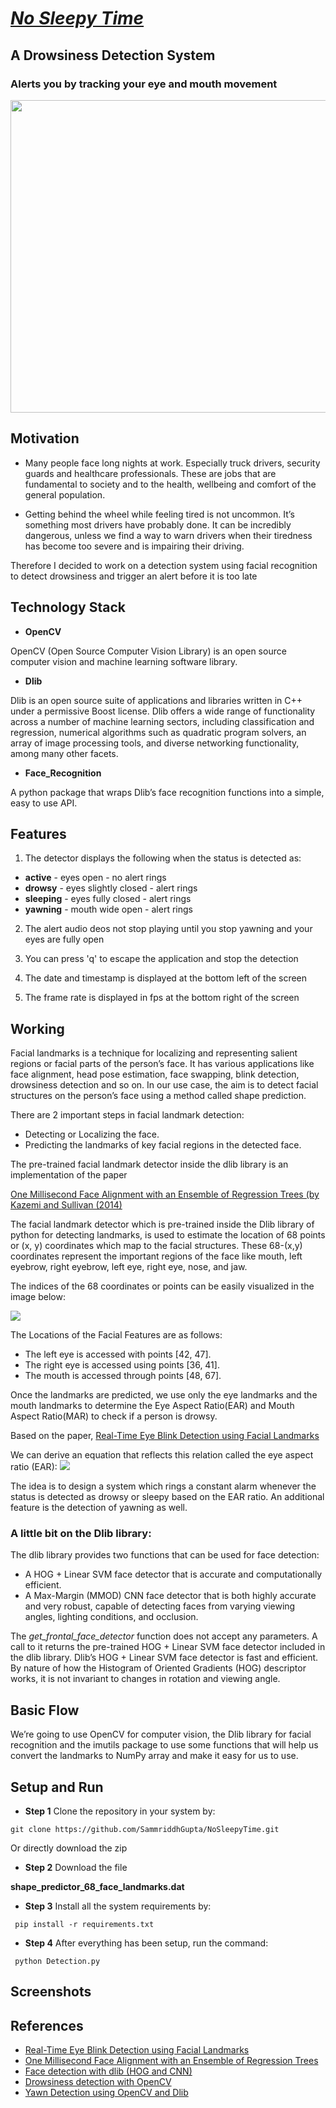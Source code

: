 # [_No Sleepy Time_](https://github.com/SammriddhGupta/NoSleepyTime/edit/main/README.md)

## A Drowsiness Detection System
### Alerts you by tracking your eye and mouth movement

<img src = "Images/No Sleepy Time.png" width=2000 height=500>


## Motivation

- Many people face long nights at work. Especially truck drivers, security guards and healthcare professionals. These are jobs that are fundamental to society and to the health, wellbeing and comfort of the general population. 

- Getting behind the wheel while feeling tired is not uncommon. It’s something most drivers have probably done. It can be incredibly dangerous, unless we find a way to warn drivers when their tiredness has become too severe and is impairing their driving.

Therefore I decided to work on a detection system using facial recognition to detect drowsiness and trigger an alert before it is too late


## Technology Stack

- **OpenCV**

OpenCV (Open Source Computer Vision Library) is an open source computer vision and machine learning software library. 

- **Dlib** 

Dlib is an open source suite of applications and libraries written in C++ under a permissive Boost license. Dlib offers a wide range of functionality across a number of machine learning sectors, including classification and regression, numerical algorithms such as quadratic program solvers, an array of image processing tools, and diverse networking functionality, among many other facets.

- **Face_Recognition**

A python package that wraps Dlib’s face recognition functions into a simple, easy to use API.


## Features

1. The detector displays the following when the status is detected as: 
- **active** - eyes open - no alert rings
- **drowsy** - eyes slightly closed - alert rings
- **sleeping** - eyes fully closed - alert rings
- **yawning** - mouth wide open - alert rings

2. The alert audio deos not stop playing until you stop yawning and your eyes are fully open

3. You can press 'q' to escape the application and stop the detection

4. The date and timestamp is displayed at the bottom left of the screen

5. The frame rate is displayed in fps at the bottom right of the screen


## Working 

Facial landmarks is a technique for localizing and representing salient regions or facial parts of the person’s face. It has various applications like face alignment, head pose estimation, face swapping, blink detection, drowsiness detection and so on. 
In our use case, the aim is to detect facial structures on the person’s face using a method called shape prediction.

There are 2 important steps in facial landmark detection: 
- Detecting or Localizing the face.
- Predicting the landmarks of key facial regions in the detected face.

The pre-trained facial landmark detector inside the dlib library is an implementation of the paper 

[One Millisecond Face Alignment with an Ensemble of Regression Trees (by Kazemi and Sullivan (2014)](https://www.cv-foundation.org/openaccess/content_cvpr_2014/papers/Kazemi_One_Millisecond_Face_2014_CVPR_paper.pdf) 

The facial landmark detector which is pre-trained inside the Dlib library of python for detecting landmarks, is used to estimate the location of 68 points or (x, y) coordinates which map to the facial structures. 
These 68-(x,y) coordinates represent the important regions of the face like mouth, left eyebrow, right eyebrow, left eye, right eye, nose, and jaw.

The indices of the 68 coordinates or points can be easily visualized in the image below:

<img src = "Images/68-facial-landmarks.png">

The Locations of the Facial Features are as follows:
- The left eye is accessed with points [42, 47].
- The right eye is accessed using points [36, 41].
- The mouth is accessed through points [48, 67].

Once the landmarks are predicted, we use only the eye landmarks and the mouth landmarks to determine the Eye Aspect Ratio(EAR) and Mouth Aspect Ratio(MAR) to check if a person is drowsy.

Based on the paper, [Real-Time Eye Blink Detection using Facial Landmarks](http://vision.fe.uni-lj.si/cvww2016/proceedings/papers/05.pdf)

We can derive an equation that reflects this relation called the eye aspect ratio (EAR):
<img src = "Images/EAR_formula.png">

The idea is to design a system which rings a constant alarm whenever the status is detected as drowsy or sleepy based on the EAR ratio. 
An additional feature is the detection of yawning as well. 

### A little bit on the Dlib library: 

The dlib library provides two functions that can be used for face detection:
- A HOG + Linear SVM face detector that is accurate and computationally efficient.
- A Max-Margin (MMOD) CNN face detector that is both highly accurate and very robust, capable of detecting faces from varying viewing angles, lighting conditions, and occlusion.

The _get_frontal_face_detector_ function does not accept any parameters. 
A call to it returns the pre-trained HOG + Linear SVM face detector included in the dlib library.
Dlib’s HOG + Linear SVM face detector is fast and efficient. By nature of how the Histogram of Oriented Gradients (HOG) descriptor works, it is not invariant to changes in rotation and viewing angle.


## Basic Flow

We’re going to use OpenCV for computer vision, the Dlib library for facial recognition and the imutils package to use some functions that will help us convert the landmarks to NumPy array and make it easy for us to use. 


## Setup and Run

- **Step 1**
Clone the repository in your system by:

``` git clone https://github.com/SammriddhGupta/NoSleepyTime.git ```

   Or directly download the zip

- **Step 2**
Download the file

<b>shape_predictor_68_face_landmarks.dat</b>

- **Step 3**
Install all the system requirements by:

```  pip install -r requirements.txt ```

- **Step 4**
After everything has been setup, run the command: 

``` python Detection.py```


## Screenshots



## References 
- [Real-Time Eye Blink Detection using Facial Landmarks](http://vision.fe.uni-lj.si/cvww2016/proceedings/papers/05.pdf)
- [One Millisecond Face Alignment with an Ensemble of Regression Trees](https://www.cv-foundation.org/openaccess/content_cvpr_2014/papers/Kazemi_One_Millisecond_Face_2014_CVPR_paper.pdf)
- [Face detection with dlib (HOG and CNN)](https://pyimagesearch.com/2021/04/19/face-detection-with-dlib-hog-and-cnn/)
- [Drowsiness detection with OpenCV](https://pyimagesearch.com/2017/05/08/drowsiness-detection-opencv/)
- [Yawn Detection using OpenCV and Dlib](https://www.geeksforgeeks.org/yawn-detection-using-opencv-and-dlib/?ref=rp)
